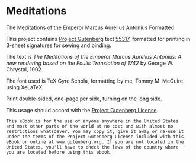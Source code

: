 # Meditations

The Meditations of the Emperor Marcus Aurelius Antonius Formatted

This project contains [Project Gutenberg](http://www.gutenberg.org) text
[55317](http://www.gutenberg.org/ebooks/55317), formatted for printing
in 3-sheet signatures for sewing and binding.

The text is *The Meditations of the Emperor Marcus Aurelius Antonius:
A new rendering based on the Foulis Translation of 1742* by George W.
Chrystal, 1902.

The font used is TeX Gyre Schola, formatting by me, Tommy M. McGuire
using XeLaTeX.

Print double-sided, one-page per side, turning on the long side.

This usage should accord with the [Project Gutenberg License](https://www.gutenberg.org/wiki/Gutenberg:The_Project_Gutenberg_License).

    This eBook is for the use of anyone anywhere in the United States
    and most other parts of the world at no cost and with almost no
    restrictions whatsoever. You may copy it, give it away or re-use it
    under the terms of the Project Gutenberg License included with this
    eBook or online at www.gutenberg.org. If you are not located in the
    United States, you'll have to check the laws of the country where
    you are located before using this ebook.



